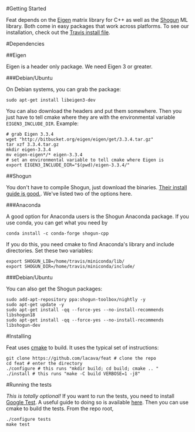 #Getting Started

Feat depends on the [Eigen](http://eigen.tuxfamily.org) matrix library for C++ as well as the [Shogun](http://shogun.ml) ML library. Both come in easy packages that work across platforms. To see our installation, check out the [Travis install file](http://github.com/lacava/feat/blob/master/ci/.travis_install.sh).


#Dependencies

##Eigen 

Eigen is a header only package. We need Eigen 3 or greater. 

###Debian/Ubuntu 

On Debian systems, you can grab the package: 

    sudo apt-get install libeigen3-dev

You can also download the headers and put them somewhere. Then you just have to tell cmake where they are with the environmental variable `EIGEN3_INCLUDE_DIR`. Example:

    # grab Eigen 3.3.4
    wget "http://bitbucket.org/eigen/eigen/get/3.3.4.tar.gz"
    tar xzf 3.3.4.tar.gz 
    mkdir eigen-3.3.4 
    mv eigen-eigen*/* eigen-3.3.4
    # set an environmental variable to tell cmake where Eigen is
    export EIGEN3_INCLUDE_DIR="$(pwd)/eigen-3.3.4/"

##Shogun

You don't have to compile Shogun, just download the binaries. [Their install guide is good.](https://github.com/shogun-toolbox/shogun/blob/develop/doc/readme/INSTALL.md#binaries). We've listed two of the options here.

###Anaconda

A good option for Anaconda users is the Shogun Anaconda package. If you use conda, you can get what you need by 

    conda install -c conda-forge shogun-cpp

If you do this, you need cmake to find Anaconda's library and include directories. Set these two variables:

    export SHOGUN_LIB=/home/travis/miniconda/lib/
    export SHOGUN_DIR=/home/travis/miniconda/include/

###Debian/Ubuntu

You can also get the Shogun packages:

    sudo add-apt-repository ppa:shogun-toolbox/nightly -y
    sudo apt-get update -y
    sudo apt-get install -qq --force-yes --no-install-recommends libshogun18
    sudo apt-get install -qq --force-yes --no-install-recommends libshogun-dev



#Installing

Feat uses [cmake](https://cmake.org/) to build. It uses the typical set of instructions:

    
    git clone https://github.com/lacava/feat # clone the repo
    cd feat # enter the directory
    ./configure # this runs "mkdir build; cd build; cmake .. " 
    ./install # this runs "make -C build VERBOSE=1 -j8"
 

#Running the tests 

*This is totally optional!* If you want to run the tests, you need to install [Google
Test](https://github.com/google/googletest). A useful guide to doing so is available
[here](https://www.eriksmistad.no/getting-started-with-google-test-on-ubuntu/). Then you can use
cmake to build the tests. From the repo root,


    ./configure tests   
    make test

